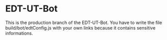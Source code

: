 # EDT-UT-Bot

This is the production branch of the EDT-UT-Bot.
You have to write the file build/bot/edtConfig.js with your own links because it contains sensitive informations.